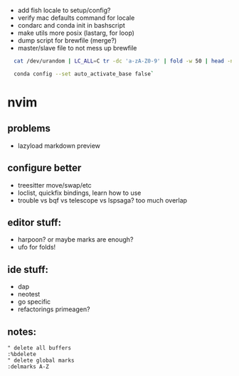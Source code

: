 - add fish locale to setup/config?
- verify mac defaults command for locale
- condarc and conda init in bashscript
- make utils more posix (lastarg, for loop)
- dump script for brewfile (merge?)
- master/slave file to not mess up brewfile
```bash
  cat /dev/urandom | LC_ALL=C tr -dc 'a-zA-Z0-9' | fold -w 50 | head -n 1

  conda config --set auto_activate_base false`
```

# nvim 

## problems
- lazyload markdown preview 

## configure better
- treesitter move/swap/etc
- loclist, quickfix bindings, learn how to use
- trouble vs bqf vs telescope vs lspsaga? too much overlap

## editor stuff:
- harpoon? or maybe marks are enough?
- ufo for folds!

## ide stuff:
- dap
- neotest
- go specific
- refactorings primeagen?

## notes:
```vim
" delete all buffers
:%bdelete
" delete global marks
:delmarks A-Z 
```


